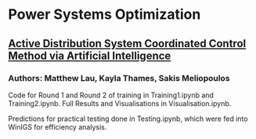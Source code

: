 # Power Systems Optimization
## [Active Distribution System Coordinated Control Method via Artificial Intelligence](https://arxiv.org/abs/2207.14642)
### Authors: Matthew Lau, Kayla Thames, Sakis Meliopoulos

Code for Round 1 and Round 2 of training in Training1.ipynb and Training2.ipynb.
Full Results and Visualisations in Visualisation.ipynb.


Predictions for practical testing done in Testing.ipynb, which were fed into WinIGS for efficiency analysis.

